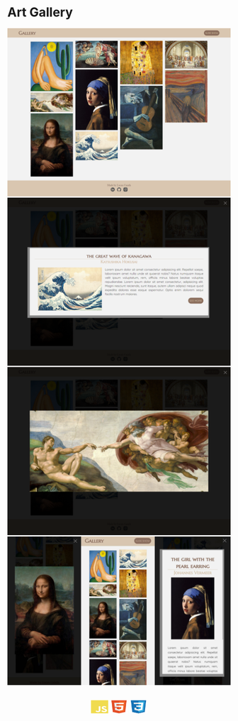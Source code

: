 # Art Gallery


<p align="center">
  <img src="/img/print-1.png" width="850"/>
  <img src="/img/print-2.png" width="850"/>
  <img src="/img/print-3.png" width="850"/>
  <img src="/img/print-4.jpeg" width="850"/>
</p>

<div align="center" style="display: inline_block"><br>
  <img align="center" alt="Js" height="30" width="40" src="https://raw.githubusercontent.com/devicons/devicon/master/icons/javascript/javascript-plain.svg">
  <img align="center" alt="HTML" height="30" width="40" src="https://raw.githubusercontent.com/devicons/devicon/master/icons/html5/html5-original.svg">
  <img align="center" alt="CSS" height="30" width="40" src="https://raw.githubusercontent.com/devicons/devicon/master/icons/css3/css3-original.svg">
</div>
